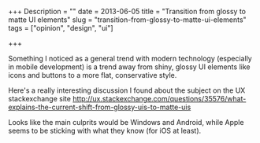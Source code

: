 +++
Description = ""
date = 2013-06-05
title = "Transition from glossy to matte UI elements"
slug = "transition-from-glossy-to-matte-ui-elements"
tags = ["opinion", "design", "ui"]

+++

Something I noticed as a general trend with modern technology (especially in mobile development) is a trend away from shiny, glossy UI elements like icons and buttons to a more flat, conservative style.

Here's a really interesting discussion I found about the subject on the UX stackexchange site http://ux.stackexchange.com/questions/35576/what-explains-the-current-shift-from-glossy-uis-to-matte-uis
<!--more-->
Looks like the main culprits would be Windows and Android, while Apple seems to be sticking with what they know (for iOS at least).
